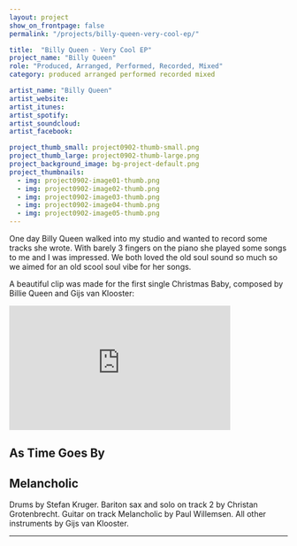 ```yaml
---
layout: project
show_on_frontpage: false
permalink: "/projects/billy-queen-very-cool-ep/"

title:  "Billy Queen - Very Cool EP"
project_name: "Billy Queen"
role: "Produced, Arranged, Performed, Recorded, Mixed"
category: produced arranged performed recorded mixed

artist_name: "Billy Queen"
artist_website:
artist_itunes:
artist_spotify:
artist_soundcloud:
artist_facebook:

project_thumb_small: project0902-thumb-small.png
project_thumb_large: project0902-thumb-large.png
project_background_image: bg-project-default.png
project_thumbnails:
  - img: project0902-image01-thumb.png
  - img: project0902-image02-thumb.png
  - img: project0902-image03-thumb.png
  - img: project0902-image04-thumb.png
  - img: project0902-image05-thumb.png
---
```


One day Billy Queen walked into my studio and wanted to record some tracks she wrote. With barely 3 fingers on the piano she played some songs to me and I was impressed. We both loved the old soul sound so much so we aimed for an old scool soul vibe for her songs. 

A beautiful clip was made for the first single Christmas Baby, composed by Billie Queen and Gijs van Klooster:

<iframe width="400" height="225" src="https://www.youtube.com/embed/r_ZT6KJ-3zw?rel=0" frameborder="0" gesture="media" allow="encrypted-media" allowfullscreen></iframe>


As Time Goes By 
<audio  class="plyr my-player">
  <source src="../../songs/Billie Queen - As Time Goes By.mp3">
</audio>
-


Melancholic 
<audio  class="plyr my-player">
  <source src="../../songs/Billie Queen - Melanchoholic.mp3" type="audio/mp3">
</audio>
-

Drums by Stefan Kruger. Bariton sax and solo on track 2 by Christan Grotenbrecht. Guitar on track Melancholic by Paul Willemsen. All other instruments by Gijs van Klooster.

---
